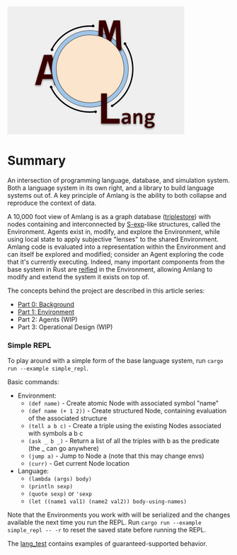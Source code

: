 ![alt text](https://github.com/Khouderchah-Alex/amlang/blob/master/logo/logo.png "Amlang")

# Summary
An intersection of programming language, database, and simulation system.
Both a language system in its own right, and a library to build language systems out of.
A key principle of Amlang is the ability to both collapse and reproduce the context of data.

A 10,000 foot view of Amlang is as a graph database ([triplestore](https://en.wikipedia.org/wiki/Triplestore)) with nodes containing and interconnected by [S-exp](https://en.wikipedia.org/wiki/S-expression)-like structures, called the Environment. Agents exist in, modify, and explore the Environment, while using local state to apply subjective "lenses" to the shared Environment. Amlang code is evaluated into a representation within the Environment and can itself be explored and modified; consider an Agent exploring the code that it's currently executing. Indeed, many important components from the base system in Rust are [reified](https://en.wikipedia.org/wiki/Reification_(computer_science)) in the Environment, allowing Amlang to modify and extend the system it exists on top of.

The concepts behind the project are described in this article series:
  - [Part 0: Background](https://alexkhouderchah.com/articles/ai/amlang_0.html)
  - [Part 1: Environment](https://alexkhouderchah.com/articles/ai/amlang_1.html)
  - Part 2: Agents (WIP)
  - Part 3: Operational Design (WIP)

### Simple REPL

To play around with a simple form of the base language system, run `cargo run --example simple_repl`.

Basic commands:
  - Environment:
    - `(def name)` - Create atomic Node with associated symbol "name"
    - `(def name (+ 1 2))` - Create structured Node, containing evaluation of the associated structure
    - `(tell a b c)` - Create a triple using the existing Nodes associated with symbols a b c
    - `(ask _ b _)` - Return a list of all the triples with b as the predicate (the _ can go anywhere)
    - `(jump a)` - Jump to Node a (note that this may change envs)
    - `(curr)` - Get current Node location
  - Language:
    - `(lambda (args) body)`
    - `(println sexp)`
    - `(quote sexp)` or `'sexp`
    - `(let ((name1 val1) (name2 val2)) body-using-names)`

Note that the Environments you work with will be serialized and the changes available the next time you run the REPL. Run `cargo run --example simple_repl -- -r` to reset the saved state before running the REPL.

The [lang_test](tests/lang_test.rs) contains examples of guaranteed-supported behavior.
